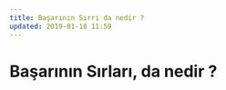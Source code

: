 ```yaml
---
title: Başarının Sırrı da nedir ?
updated: 2019-01-18 11:59
---
```


# Başarının Sırları, da nedir ?